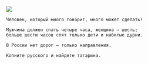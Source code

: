 <!--2016-06-09 21:10:32-->
<img src="/posts/Подборка цитат и афоризмов/napoleon.jpg">

    Человек, который много говорит, много может сделать!

>

    Мужчина должен спать четыре часа, женщина — шесть; 
    больше шести часов спят только дети и набитые дурни.

>

    В России нет дорог — только направления.

>

    Копните русского и найдете татарина.
